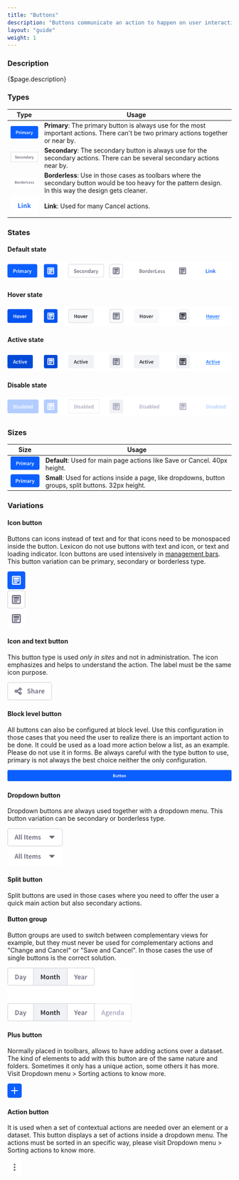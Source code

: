 ```yaml
---
title: "Buttons"
description: "Buttons communicate an action to happen on user interaction."
layout: "guide"
weight: 1
---
```


### Description

{$page.description}

### Types

| Type | Usage |
| ---- | ----- |
| ![button primary default size defuault state](../../../images/ButtonPrimary.png) | **Primary**: The primary button is always use for the most important actions. There can't be two primary actions together or near by. |
| ![button primary default size defuault state](../../../images/ButtonSecondary.png) | **Secondary**: The secondary button is always use for the secondary actions. There can be several secondary actions near by. |
| ![button primary default size defuault state](../../../images/ButtonBorderless.png) | **Borderless**: Use in those cases as toolbars where the secondary button would be too heavy for the pattern design. In this way the design gets cleaner. |
| ![button primary default size defuault state](../../../images/ButtonLink.png) | **Link**: Used for many Cancel actions. |



### States

#### Default state

![set of three button types in default state](../../../images/ButtonDefault.png)

#### Hover state

![set of three button types in active state](../../../images/ButtonHover.png)

#### Active state

![set of three button types in active state](../../../images/ButtonActive.png)

#### Disable state

![set of three button types in disabled state](../../../images/ButtonDisabled.png)

### Sizes

| Size | Usage |
| ---- | ----- |
| ![button primary large size disable state](../../../images/ButtonPrimary.png) | **Default**: Used for main page actions like Save or Cancel. 40px height. |
| ![button primary default size disable state](../../../images/ButtonPrimarySmall.png) | **Small**: Used for actions inside a page, like dropdowns, button groups, split buttons. 32px height. |

### Variations

#### Icon button

Buttons can icons instead of text and for that icons need to be monospaced inside the button. Lexicon do not use buttons with text and icon, or text and loading indicator. Icon buttons are used intensively in [management bars](./management_bar.html). This button variation can be primary, secondary or borderless type.

![button primary default size defuault state](../../../images/ButtonIconPrimary.png)  
![button primary default size defuault state](../../../images/ButtonIconSecondary.png)   
![button primary default size defuault state](../../../images/ButtonBorderlessIcon.png)

#### Icon and text button

This button type is used *only in sites* and not in administration. The icon emphasizes and helps to understand the action. The label must be the same icon purpose.

![button with icon and text](../../../images/ButtonIcon+Text.png)


#### Block level button

All buttons can also be configured at block level. Use this configuration in those cases that you need the user to realize there is an important action to be done. It could be used as a load more action below a list, as an example. Please do not use it in forms. Be always careful with the type button to use, primary is not always the best choice neither the only configuration.

![block level button primary state, default size](../../../images/ButtonBlockLevel.png)

#### Dropdown button

Dropdown buttons are always used together with a dropdown menu. This button variation can be secondary or borderless type.

![button primary default size defuault state](../../../images/ButtonDropdown.png)  
![button primary default size defuault state](../../../images/ButtonDropdownBorderless.png)

#### Split button

Split buttons are used in those cases where you need to offer the user a quick main action but also secondary actions.


#### Button group

Button groups are used to switch between complementary views for example, but they must never be used for complementary actions and "Change and Cancel" or "Save and Cancel". In those cases the use of single buttons is the correct solution.

![button group, two examples. First one without disabled button, second one with disabled button](../../../images/ButtonGroup.png)

#### Plus button

Normally placed in toolbars, allows to have adding actions over a dataset. The kind of elements to add with this button are of the same nature and folders. Sometimes it only has a unique action, some others it has more. Visit Dropdown menu > Sorting actions to know more.

![Plus button](../../../images/ButtonActionPlus.png) 

#### Action button

It is used when a set of contextual actions are needed over an element or a dataset. This button displays a set of actions inside a dropdown menu. The actions must be sorted in an specific way, please visit Dropdown menu > Sorting actions to know more.

![Actions or kebab button](../../../images/ButtonActionKebab.png)  


